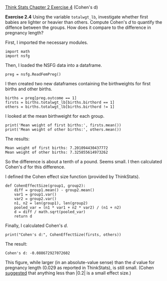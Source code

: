 [Think Stats Chapter 2 Exercise 4](http://greenteapress.com/thinkstats2/html/thinkstats2003.html#toc24) (Cohen's d)

**Exercise 2.4** Using the variable `totalwgt_lb`, investigate whether first babies are lighter or heavier than others. Compute Cohen's _d_ to quantify the diffence between the groups. How does it compare to the difference in pregnancy length?


First, I imported the necessary modules.

```
import math
import nsfg
```

Then, I loaded the NSFG data into a dataframe.

```
preg = nsfg.ReadFemPreg()
```

I then created two new dataframes containing the birthweights for first births and other births.

```
births = preg[preg.outcome == 1]
firsts = births.totalwgt_lb[births.birthord == 1]
others = births.totalwgt_lb[births.birthord != 1]
```

I looked at the mean birthweight for each group.

```
print('Mean weight of first births:', firsts.mean())
print('Mean weight of other births:', others.mean())
```

The results:

```
Mean weight of first births: 7.201094430437772
Mean weight of other births: 7.325855614973262
```

So the difference is about a tenth of a pound. Seems small. 
I then calculated Cohen's _d_ for this difference.

I defined the Cohen effect size function (provided by ThinkStats).

```
def CohenEffectSize(group1, group2):
    diff = group1.mean() - group2.mean()
    var1 = group1.var()
    var2 = group2.var()
    n1, n2 = len(group1), len(group2)
    pooled_var = (n1 * var1 + n2 * var2) / (n1 + n2)
    d = diff / math.sqrt(pooled_var)
    return d
```

Finally, I calculated Cohen's _d_.

```
print("Cohen's d:", CohenEffectSize(firsts, others))
```

The result:

```
Cohen's d: -0.088672927072602
```

This figure, while larger (in an absolute-value sense) than the _d_ value for pregnancy length (0.029 as reported in ThinkStats), is still small. (Cohen [suggested](http://staff.bath.ac.uk/pssiw/stats2/page2/page14/page14.html) that anything less than |0.2| is a small effect size.)
